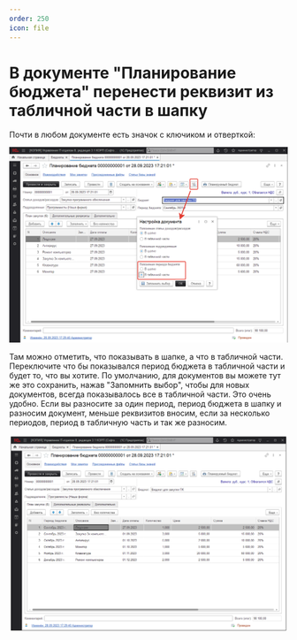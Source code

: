 ```yaml
---
order: 250
icon: file
---
```


# В документе "Планирование бюджета" перенести реквизит из табличной части в шапку

Почти в любом документе есть значок с ключиком и отверткой:

![01_ПереносРеквизита](static/01_ПереносРеквизита.png)

Там можно отметить, что показывать в шапке, а что в табличной части. Переключите что бы показывался период бюджета в табличной части и будет то, что вы хотите. По умолчанию, для документов вы можете тут же это сохранить, нажав "Запомнить выбор", чтобы для новых документов, всегда показывалось все в табличной части.
Это очень удобно. Если вы разносите за один период, период бюджета в шапку и разносим документ, меньше реквизитов вносим, если за несколько периодов, период в табличную часть и так же разносим.

![02_ПереносРеквизита](static/02_ПереносРеквизита.png)